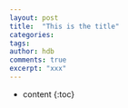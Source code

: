```yaml
---
layout: post
title:  "This is the title"
categories: 
tags: 
author: hdb
comments: true
excerpt: "xxx"
---
```


* content
{:toc}

